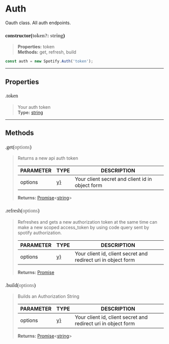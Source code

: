 # Auth

Oauth class. All auth endpoints.
<h3 style="font-family: consolas;" id="constructor">constructor(<font style="opacity: 0.7; font-weight: light;">token?: string</font>)</h3>

> **Properties:** token<br>
> **Methods:** get, refresh, build
```js
const auth = new Spotify.Auth('token');
```

---
## Properties
<h3 style="font-family: consolas; font-weight: lighter;" id="token">.token</h3>

> Your auth token<br>
> **Type:** [string](https://developer.mozilla.org/en-US/docs/Web/JavaScript/Reference/Global_Objects/string)

---
## Methods
<h3 style="font-family: consolas; font-weight: lighter;" id="get">.get(<font style="opacity: 0.7; font-weight: light;">options</font>)</h3>

> Returns a new api auth token
> 
> | PARAMETER   | TYPE    | DESCRIPTION    |
> |--------|---------|----------------|
> | options | [y}](/typedef/AuthGetOptions) | Your client secret and client id in object form |
> 
> **Returns:** [Promise](https://developer.mozilla.org/en-US/docs/Web/JavaScript/Reference/Global_Objects/promise)<[string](https://developer.mozilla.org/en-US/docs/Web/JavaScript/Reference/Global_Objects/string)>
<h3 style="font-family: consolas; font-weight: lighter;" id="refresh">.refresh(<font style="opacity: 0.7; font-weight: light;">options</font>)</h3>

> Refreshes and gets a new authorization token at the same time can make a new scoped access_token by using code query sent by spotify authorization.
> 
> | PARAMETER   | TYPE    | DESCRIPTION    |
> |--------|---------|----------------|
> | options | [y}](/typedef/AuthRefreshOptions) | Your client id, client secret and redirect uri in object form |
> 
> **Returns:** [Promise](https://developer.mozilla.org/en-US/docs/Web/JavaScript/Reference/Global_Objects/promise)<AuthRefresh>
<h3 style="font-family: consolas; font-weight: lighter;" id="build">.build(<font style="opacity: 0.7; font-weight: light;">options</font>)</h3>

> Builds an Authorization String
> 
> | PARAMETER   | TYPE    | DESCRIPTION    |
> |--------|---------|----------------|
> | options | [y}](/typedef/AuthBuildOptions) | Your client id, client secret and redirect uri in object form |
> 
> **Returns:** [Promise](https://developer.mozilla.org/en-US/docs/Web/JavaScript/Reference/Global_Objects/promise)<[string](https://developer.mozilla.org/en-US/docs/Web/JavaScript/Reference/Global_Objects/string)>